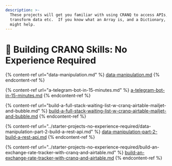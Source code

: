 ```yaml
---
description: >-
  These projects will get you familiar with using CRANQ to access APIs,
  transform data etc.  If you know what an Array is, and a Dictionary, that
  might help.
---
```


# 🐣 Building CRANQ Skills:  No Experience Required

{% content-ref url="data-manipulation.md" %}
[data-manipulation.md](data-manipulation.md)
{% endcontent-ref %}

{% content-ref url="a-telegram-bot-in-15-minutes.md" %}
[a-telegram-bot-in-15-minutes.md](a-telegram-bot-in-15-minutes.md)
{% endcontent-ref %}

{% content-ref url="build-a-full-stack-waiting-list-w-cranq-airtable-mailjet-and-bubble.md" %}
[build-a-full-stack-waiting-list-w-cranq-airtable-mailjet-and-bubble.md](build-a-full-stack-waiting-list-w-cranq-airtable-mailjet-and-bubble.md)
{% endcontent-ref %}

{% content-ref url="../starter-projects-no-experience-required/data-manipulation-part-2-build-a-rest-api.md" %}
[data-manipulation-part-2-build-a-rest-api.md](../starter-projects-no-experience-required/data-manipulation-part-2-build-a-rest-api.md)
{% endcontent-ref %}

{% content-ref url="../starter-projects-no-experience-required/build-an-exchange-rate-tracker-with-cranq-and-airtable.md" %}
[build-an-exchange-rate-tracker-with-cranq-and-airtable.md](../starter-projects-no-experience-required/build-an-exchange-rate-tracker-with-cranq-and-airtable.md)
{% endcontent-ref %}

